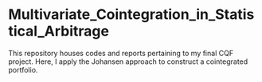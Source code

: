 # Multivariate_Cointegration_in_Statistical_Arbitrage
This repository houses codes and reports pertaining to my final CQF project. Here, I apply the Johansen approach to construct a cointegrated portfolio.
